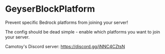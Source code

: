 # GeyserBlockPlatform
Prevent specific Bedrock platforms from joining your server!

The config should be dead simple - enable which platforms you want to join your server.

Camotoy's Discord server: https://discord.gg/jNNC4CZtsN
